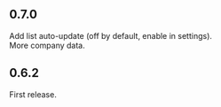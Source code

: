 ## 0.7.0
Add list auto-update (off by default, enable in settings).  
More company data.

## 0.6.2
First release.
